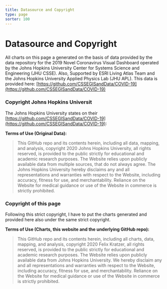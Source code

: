 ```yaml
---
title: Datasource and Copyright
type: page
sorter: 100
---
```


# Datasource and Copyright

All charts on this page a generated on the basis of data provided by the data repository for the 2019 Novel Coronavirus Visual Dashboard operated by the Johns Hopkins University Center for Systems Science and Engineering (JHU CSSE). Also, Supported by ESRI Living Atlas Team and the Johns Hopkins University Applied Physics Lab (JHU APL).
This data is provided here: [https://github.com/CSSEGISandData/COVID-19](https://github.com/CSSEGISandData/COVID-19)

### Copyright Johns Hopkins Universit

The Johns Hopkins University states on their [https://github.com/CSSEGISandData/COVID-19](https://github.com/CSSEGISandData/COVID-19):

**Terms of Use (Original Data):**

> This GitHub repo and its contents herein, including all data, mapping, and analysis, copyright 2020 Johns Hopkins University, all rights reserved, is provided to the public strictly for educational and academic research purposes. The Website relies upon publicly available data from multiple sources, that do not always agree. The Johns Hopkins University hereby disclaims any and all representations and warranties with respect to the Website, including accuracy, fitness for use, and merchantability. Reliance on the Website for medical guidance or use of the Website in commerce is strictly prohibited.

### Copyright of this page

Following this strict copyright, I have to put the charts generated and provided here also under the same strict copyright.

**Terms of Use (Charts, this website and the underlying GitHub repo):**

> This GitHub repo and its contents herein, including all charts, data, mapping, and analysis, copyright 2020 Felix Kratzer, all rights reserved, is provided to the public strictly for educational and academic research purposes. The Website relies upon publicly available data from Johns Hopkins University. We hereby disclaim any and all representations and warranties with respect to the Website, including accuracy, fitness for use, and merchantability. Reliance on the Website for medical guidance or use of the Website in commerce is strictly prohibited.
